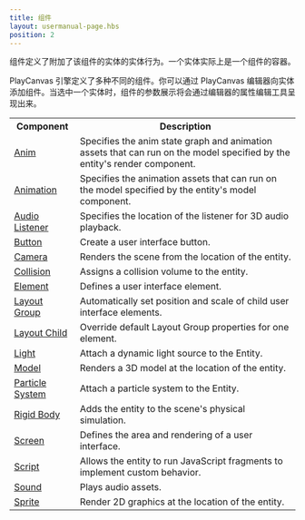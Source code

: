 ```yaml
---
title: 组件
layout: usermanual-page.hbs
position: 2
---
```


组件定义了附加了该组件的实体的实体行为。一个实体实际上是一个组件的容器。

PlayCanvas 引擎定义了多种不同的组件。你可以通过 PlayCanvas 编辑器向实体添加组件。当选中一个实体时，组件的参数展示将会通过编辑器的属性编辑工具呈现出来。

<table class="table table-striped">
    <tbody>
        <tr>
            <th>Component</th>
            <th>Description</th>
        </tr>
    <tr>
        <td><a href="/user-manual/packs/components/anim">Anim</a></td>
        <td>Specifies the anim state graph and animation assets that can run on the model specified by the entity's render component.</td>
    </tr>
    <tr>
        <td><a href="/user-manual/packs/components/animation">Animation</a></td>
        <td>Specifies the animation assets that can run on the model specified by the entity's model component.</td>
    </tr>
    <tr>
        <td><a href="/user-manual/packs/components/audiolistener">Audio Listener</a></td>
        <td>Specifies the location of the listener for 3D audio playback.</td>
    </tr>
    <tr>
        <td><a href="/user-manual/packs/components/button">Button</a></td>
        <td>Create a user interface button.</td>
    </tr>
    <tr>
        <td><a href="/user-manual/packs/components/camera">Camera</a></td>
        <td>Renders the scene from the location of the entity.</td>
    </tr>
    <tr>
        <td><a href="/user-manual/packs/components/collision">Collision</a></td>
        <td>Assigns a collision volume to the entity.</td>
    </tr>
    <tr>
        <td><a href="/user-manual/packs/components/element">Element</a></td>
        <td>Defines a user interface element.</td>
    </tr>
    <tr>
        <td><a href="/user-manual/packs/components/layout-group">Layout Group</a></td>
        <td>Automatically set position and scale of child user interface elements.</td>
    </tr>
    <tr>
        <td><a href="/user-manual/packs/components/layout-child">Layout Child</a></td>
        <td>Override default Layout Group properties for one element.</td>
    </tr>
    <tr>
        <td><a href="/user-manual/packs/components/light">Light</a></td>
        <td>Attach a dynamic light source to the Entity.</td>
    </tr>
    <tr>
        <td><a href="/user-manual/packs/components/model">Model</a></td>
        <td>Renders a 3D model at the location of the entity.</td>
    </tr>
    <tr>
        <td><a href="/user-manual/packs/components/particlesystem">Particle System</a></td>
        <td>Attach a particle system to the Entity.</td>
    </tr>
    <tr>
        <td><a href="/user-manual/packs/components/rigidbody">Rigid Body</a></td>
        <td>Adds the entity to the scene's physical simulation.</td>
    </tr>
    <tr>
        <td><a href="/user-manual/packs/components/screen">Screen</a></td>
        <td>Defines the area and rendering of a user interface.</td>
    </tr>
    <tr>
        <td><a href="/user-manual/packs/components/script">Script</a></td>
        <td>Allows the entity to run JavaScript fragments to implement custom behavior.</td>
    </tr>
    <tr>
        <td><a href="/user-manual/packs/components/sound">Sound</a></td>
        <td>Plays audio assets.</td>
    </tr>
    <tr>
        <td><a href="/user-manual/packs/components/sprite">Sprite</a></td>
        <td>Render 2D graphics at the location of the entity.</td>
    </tr>
</tbody></table>

